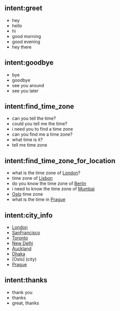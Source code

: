 ## intent:greet
- hey
- hello
- hi
- good morning
- good evening
- hey there

## intent:goodbye
- bye
- goodbye
- see you around
- see you later

## intent:find_time_zone 
- can you tell the time? 
- could you tell me the time?
- i need you to find a time zone
- can you find me a time zone? 
- what time is it?
- tell me time zone  

## intent:find_time_zone_for_location
- what is the time zone of [London](city)? 
- time zone of [Lisbon](city)
- do you know the time zone of [Berlin](city) 
- i need to know the time zone of [Mumbai](city)
- [Oslo](city) time zone
- what is the time in [Prague](city) 

## intent:city_info 
- [London](city) 
- [SanFrancisco](city)
- [Toronto](city)
- [New Delhi](city) 
- [Auckland](city)
- [Dhaka](city)
- [Oslo] (city)
- [Prague](city) 

## intent:thanks 
- thank you 
- thanks 
- great, thanks
